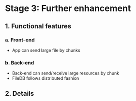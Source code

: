 # Stage 3: Further enhancement

## 1. Functional features

### a. Front-end

- App can send large file by chunks

### b. Back-end

- Back-end can send/receive large resources by chunk
- FileDB follows distributed fashion

## 2. Details
